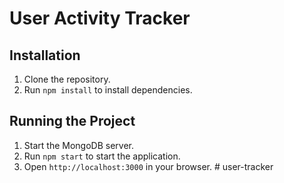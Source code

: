 # User Activity Tracker

## Installation

1. Clone the repository.
2. Run `npm install` to install dependencies.

## Running the Project

1. Start the MongoDB server.
2. Run `npm start` to start the application.
3. Open `http://localhost:3000` in your browser.
#   u s e r - t r a c k e r  
 